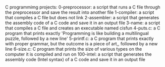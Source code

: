 C programmimg projects: 
0-preprocessor:  a script that runs a C file through the preprocessor and save the result into another file
1-compiler: a script that compiles a C file but does not link
2-assembler: a script that generates the assembly code of a C code and save it in an output file
3-name: a script that compiles a C file and creates an executable named cisfun
4-puts.c: a C program that prints exactly 'Programming is like building a multilingual puzzle, followed by a new line'
5-printf.c: a C program that prints exactly with proper grammar, but the outcome is a piece of art,, followed by a new line
6-size.c: C program that prints the size of various types on the computer it is compiled and run on
100-intel: a script that generates the assembly code (Intel syntax) of a C code and save it in an output file
